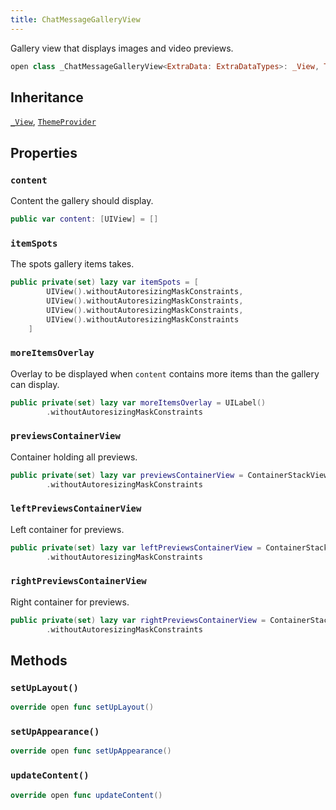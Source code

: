 ```yaml
---
title: ChatMessageGalleryView
---
```


Gallery view that displays images and video previews.

``` swift
open class _ChatMessageGalleryView<ExtraData: ExtraDataTypes>: _View, ThemeProvider 
```

## Inheritance

[`_View`](../../../common-views/_view), [`ThemeProvider`](../../../utils/theme-provider)

## Properties

### `content`

Content the gallery should display.

``` swift
public var content: [UIView] = [] 
```

### `itemSpots`

The spots gallery items takes.

``` swift
public private(set) lazy var itemSpots = [
        UIView().withoutAutoresizingMaskConstraints,
        UIView().withoutAutoresizingMaskConstraints,
        UIView().withoutAutoresizingMaskConstraints,
        UIView().withoutAutoresizingMaskConstraints
    ]
```

### `moreItemsOverlay`

Overlay to be displayed when `content` contains more items than the gallery can display.

``` swift
public private(set) lazy var moreItemsOverlay = UILabel()
        .withoutAutoresizingMaskConstraints
```

### `previewsContainerView`

Container holding all previews.

``` swift
public private(set) lazy var previewsContainerView = ContainerStackView()
        .withoutAutoresizingMaskConstraints
```

### `leftPreviewsContainerView`

Left container for previews.

``` swift
public private(set) lazy var leftPreviewsContainerView = ContainerStackView()
        .withoutAutoresizingMaskConstraints
```

### `rightPreviewsContainerView`

Right container for previews.

``` swift
public private(set) lazy var rightPreviewsContainerView = ContainerStackView()
        .withoutAutoresizingMaskConstraints
```

## Methods

### `setUpLayout()`

``` swift
override open func setUpLayout() 
```

### `setUpAppearance()`

``` swift
override open func setUpAppearance() 
```

### `updateContent()`

``` swift
override open func updateContent() 
```
